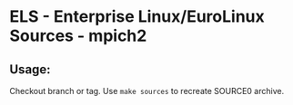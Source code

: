 # ELS - Enterprise Linux/EuroLinux Sources - mpich2
 
## Usage:
  Checkout branch or tag. Use `make sources` to recreate  SOURCE0 archive.
